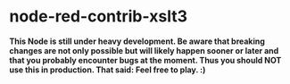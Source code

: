 # node-red-contrib-xslt3

**This Node is still under heavy development. Be aware that breaking changes are not only possible but will likely happen sooner or later and that you probably encounter bugs at the moment. Thus you should NOT use this in production. That said: Feel free to play. :)**